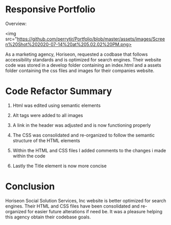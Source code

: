# Responsive Portfolio

Overview:

<img src="https://github.com/perrytjr/Portfolio/blob/master/assets/images/Screen%20Shot%202020-07-14%20at%205.02.02%20PM.png>

As a marketing agency, Horiseon, requested a codbase that follows accessibility standards
and is optimized for search engines. Their website code was stored in a develop folder containing an index.html and a 
assets folder containing the css files and images for their companies website. 

# Code Refactor Summary

1. Html was edited using semantic elements

2. Alt tags were added to all images 

3. A link in the header was adjusted and is now functioning properly

4. The CSS was consolidated and re-organized to follow the semantic structure of the HTML elements

5. Within the HTML and CSS files I added comments to the changes i made within the code

6. Lastly the Title element is now more concise

# Conclusion

Horiseon Social Solution Services, Inc website is better optimized for search engines. 
Their HTML and CSS files have been consolidated and re-organized for easier future alterations if need be.
It was a pleasure helping this agency obtain their codebase goals. 

